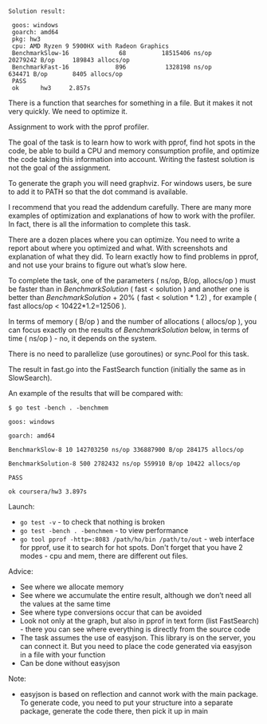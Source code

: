 
```

Solution result:

 goos: windows
 goarch: amd64
 pkg: hw3
 cpu: AMD Ryzen 9 5900HX with Radeon Graphics
 BenchmarkSlow-16              68          18515406 ns/op        20279242 B/op     189843 allocs/op
 BenchmarkFast-16             896           1328198 ns/op          634471 B/op       8405 allocs/op
 PASS
 ok      hw3     2.857s

```
There is a function that searches for something in a file. But it makes it not very quickly. We need to optimize it.

Assignment to work with the pprof profiler.

The goal of the task is to learn how to work with pprof, find hot spots in the code, be able to build a CPU and memory consumption profile, and optimize the code taking this information into account. Writing the fastest solution is not the goal of the assignment.

To generate the graph you will need graphviz. For windows users, be sure to add it to PATH so that the dot command is available.

I recommend that you read the addendum carefully. There are many more examples of optimization and explanations of how to work with the profiler. In fact, there is all the information to complete this task.

There are a dozen places where you can optimize.
You need to write a report about where you optimized and what. With screenshots and explanation of what they did. To learn exactly how to find problems in pprof, and not use your brains to figure out what’s slow here.

To complete the task, one of the parameters ( ns/op, B/op, allocs/op ) must be faster than in *BenchmarkSolution* ( fast < solution ) and another one is better than *BenchmarkSolution* + 20% ( fast < solution * 1.2) , for example ( fast allocs/op < 10422*1.2=12506 ).

In terms of memory ( B/op ) and the number of allocations ( allocs/op ), you can focus exactly on the results of *BenchmarkSolution* below, in terms of time ( ns/op ) - no, it depends on the system.

There is no need to parallelize (use goroutines) or sync.Pool for this task.

The result in fast.go into the FastSearch function (initially the same as in SlowSearch).

An example of the results that will be compared with:
```
$ go test -bench . -benchmem

goos: windows

goarch: amd64

BenchmarkSlow-8 10 142703250 ns/op 336887900 B/op 284175 allocs/op

BenchmarkSolution-8 500 2782432 ns/op 559910 B/op 10422 allocs/op

PASS

ok coursera/hw3 3.897s
```

Launch:
* `go test -v` - to check that nothing is broken
* `go test -bench . -benchmem` - to view performance
* `go tool pprof -http=:8083 /path/ho/bin /path/to/out` - web interface for pprof, use it to search for hot spots. Don't forget that you have 2 modes - cpu and mem, there are different out files.

Adviсe:
* See where we allocate memory
* See where we accumulate the entire result, although we don’t need all the values ​​at the same time
* See where type conversions occur that can be avoided
* Look not only at the graph, but also in pprof in text form (list FastSearch) - there you can see where everything is directly from the source code
* The task assumes the use of easyjson. This library is on the server, you can connect it. But you need to place the code generated via easyjson in a file with your function
* Can be done without easyjson

Note:
* easyjson is based on reflection and cannot work with the main package. To generate code, you need to put your structure into a separate package, generate the code there, then pick it up in main

